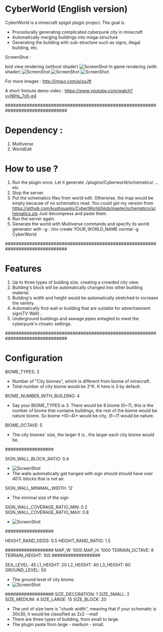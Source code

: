 # CyberWorld  (English version)

CyberWorld is a minecraft spigot plugin project. The goal is 
  - Procedurally generating complicated cyberpunk city in minecraft 
  - Automatically merging buildings into mega-structure
  - Generating the building with sub-structure such as signs, illegal building, etc.

ScreenShot : 

bird view rendering (without shader)
![ScreenShot](http://i.imgur.com/88ZMhRM.png)
In game rendering (with shader)
![ScreenShot](http://i.imgur.com/PtRndwI.png)
![ScreenShot](http://i.imgur.com/JBseZLc.png)
![ScreenShot](http://i.imgur.com/wz9SNm7.png)

For more images : 
http://imgur.com/a/xoJft

A short 1minute demo video : 
https://www.youtube.com/watch?v=NIHs_7g5-e4

###############################################################################

# Dependency : 
1. Multiverse 
2. WorldEdit

# How to use ?
1. Run the plugin once. Let it generate ./plugins/Cyberworld/schematics/ ... etc
2. Stop the server.
3. Put the schematics files from world edit. Otherwise, the map would be empty because of no schematics read.
  You could get my version from https://github.com/kuohsuanlo/CyberWorld/blob/master/schematics/schematics.zip
  Just decompress and paste them.
4. Run the server again.
5. Generate the world with Multiverse commands and specify its world generator with *-g* : 
   /mv create YOUR_WORLD_NAME normal -g CyberWorld

###############################################################################

# Features
1. Up to three types of bulding size, creating a crowded city view.
2. Building's block will be automatically changed into other building material.
3. Building's width and height would be automatically stretched to increase the variety.
4. Automatically find wall or building that are suitable for advertisement sign(TV Wall) .
5. Underground buildings and sewage pipes entagled to meet the cyberpunk's choatic settings.

###############################################################################

# Configuration
BIOME_TYPES: 3
  - Number of "City biomes", which is different from biome of minecraft.
  - Total number of city biome would be 2^K. K here is 3 by default.

BIOME_NUMBER_WITH_BUILDING: 4
  - Say your BIOME_TYPES is 3. There would be 8 biome (0~7), this is the number of biome that contains buildings, the rest of the biome would be nature biome. So biome *(0~4)* would be city, *(5~7)* would be nature.

BIOME_OCTAVE: 5
   - The city biomes' size, the larger it is , the larger each city biome would be.

##################

SIGN_WALL_BLOCK_RATIO: 0.4
  - ![ScreenShot](http://i.imgur.com/8Jkr4HA.png)
  - The walls automatically get hanged with sign should should have over *40%* blocks that is not air.

SIGN_WALL_MINIMAL_WIDTH: 12
  - The minimal size of the sign

SIGN_WALL_COVERAGE_RATIO_MIN: 0.2
SIGN_WALL_COVERAGE_RATIO_MAX: 0.8
  - ![ScreenShot](http://i.imgur.com/DB5187B.png)

##################

HEIGHT_RAND_ODDS: 0.5
HEIGHT_RAND_RATIO: 1.5

##################
MAP_W: 1000
MAP_H: 1000
TERRAIN_OCTAVE: 8
TERRAIN_HEIGHT: 100
##################

SEA_LEVEL: 45
L1_HEIGHT: 20
L2_HEIGHT: 40
L3_HEIGHT: 80
GROUND_LEVEL: 50
  - The ground level of city biome.
  - ![ScreenShot](http://i.imgur.com/ALiR2YC.png)

##################
SIZE_DECORATION: 1
SIZE_SMALL: 2
SIZE_MEDIUM: 4
SIZE_LARGE: 15
SIZE_BLOCK: 20
  - The unit of size here is "chunk width", meaning that if your schematic is 30x30, it would be classified as 2x2 --mall
  - There are three types of building, from small to large. 
  - The plugin paste from large - medium - small.
